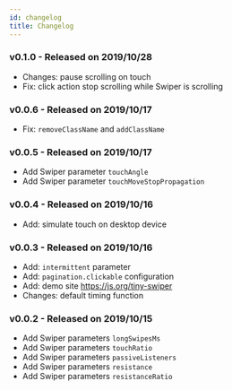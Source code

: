 ```yaml
---
id: changelog 
title: Changelog 
---
```


### v0.1.0 - Released on 2019/10/28

- Changes: pause scrolling on touch
- Fix: click action stop scrolling while Swiper is scrolling

### v0.0.6 - Released on 2019/10/17

- Fix: `removeClassName` and `addClassName`

### v0.0.5 - Released on 2019/10/17

- Add Swiper parameter `touchAngle`
- Add Swiper parameter `touchMoveStopPropagation`

### v0.0.4 - Released on 2019/10/16

- Add: simulate touch on desktop device

### v0.0.3 - Released on 2019/10/16

- Add: `intermittent` parameter
- Add: `pagination.clickable` configuration
- Add: demo site https://js.org/tiny-swiper
- Changes: default timing function

### v0.0.2 - Released on 2019/10/15

- Add Swiper parameters `longSwipesMs`
- Add Swiper parameters `touchRatio`
- Add Swiper parameters `passiveListeners`
- Add Swiper parameters `resistance`
- Add Swiper parameters `resistanceRatio`
